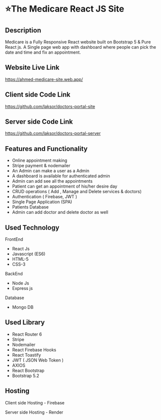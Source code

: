 

# ⭐The Medicare React JS Site

<h2>Description</h2>
<p>
Medicare is a Fully Responsive React website built on Bootstrap 5 & Pure React js. A Single page web app with dashboard where people can pick the date and time and fix an appointment. 
</p>

<h2>Website Live Link</h2><a href="https://ahmed-medicare-site.web.app/" rel="nofollow">https://ahmed-medicare-site.web.app/</a>

<h2>Client side Code Link</h2><a href="https://github.com/laksor/doctors-portal-site" rel="nofollow">https://github.com/laksor/doctors-portal-site</a>

<h2>Server side Code Link</h2><a href="https://github.com/laksor/doctors-portal-server" rel="nofollow">https://github.com/laksor/doctors-portal-server</a>

<h2>Features and Functionality</h2>

<ul> 
<li>Online appointment making</li>
<li>Stripe payment & nodemailer </li>
<li>An Admin can make a user as a Admin</li>
<li>A dashboard is available for authenticated admin</li>
<li>Admin can add see all the appointments</li>
<li>Patient can get an appointment of his/her desire day</li>
  <li> CRUD operations ( Add , Manage and Delete services & doctors) </li>
  <li> Authentication ( Firebase, JWT ) </li>
  <li> Single Page Application (SPA)</li>
  <li> Patients Database </li>
  <li> Admin can add doctor and delete doctor as well </li>
</ul>

<h2>Used Technology</h2>

<p>FrontEnd</p>

<ul> 
  <li>React Js</li>
  <li>Javascript (ES6)</li>
  <li>HTML-5</li>
  <li>CSS-3</li>
</ul>

<p>BackEnd</p>

<ul> 
  <li>Node Js</li>
  <li>Express js</li>
</ul>

<p>Database</p>

<ul> 
  <li>Mongo DB</li>
</ul>

<h2>Used Library</h2>

<ul> 
  <li>React Router 6</li>
  <li>Stripe</li>
  <li>Nodemailer</li>
  <li>React Firebase Hooks</li>
  <li>React Toastify</li>
  <li>JWT (  JSON Web Token )</li>
  <li>AXIOS</li>
  <li>React Bootstrap</li>
  <li>Bootstrap 5.2</li>
</ul>

<h2>Hosting</h2>

<p>Client side Hosting - Firebase</p>
<p>Server side Hosting - Render</p>

